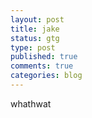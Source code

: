```yaml
---
layout: post
title: jake
status: gtg
type: post
published: true
comments: true
categories: blog
---
```


whathwat